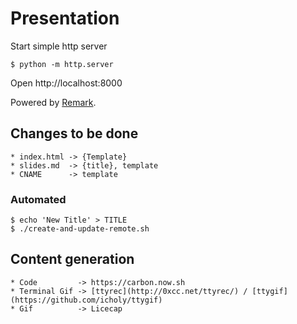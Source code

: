 # Presentation

Start simple http server

    $ python -m http.server

Open http://localhost:8000

Powered by [Remark](https://remarkjs.com).

## Changes to be done

    * index.html -> {Template}
    * slides.md  -> {title}, template
    * CNAME      -> template

### Automated

    $ echo 'New Title' > TITLE
    $ ./create-and-update-remote.sh

## Content generation

    * Code         -> https://carbon.now.sh
    * Terminal Gif -> [ttyrec](http://0xcc.net/ttyrec/) / [ttygif](https://github.com/icholy/ttygif)
    * Gif          -> Licecap
